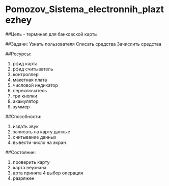 # Pomozov_Sistema_electronnih_plaztezhey

##Цель - терминал для банковской карты

##Задачи:
Узнать пользователя
Списать средства
Зачислить средства

##Ресурсы:
1. рфид карта
2. рфид считыватель
3. контроллер
4. макетная плата
5. числовой индикатор
6. переключатель
7. три кнопки 
8. акамулятор
9. зуммер




##Cпособности:
1. издать звук
2. записать на карту данные 
3. считывание данных
4. вывести число на экран


##Состояние:
1. проверить карту 
2. карта неузнана
3. арта принята
4  выбор операция
5. разряжен
